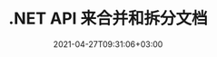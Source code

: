 ---
############################# Static ############################
layout: "product"
date: 2021-04-27T09:31:06+03:00
draft: false

product: "Merger"
product_tag: "merger"
platform: ".NET"
platform_tag: "net"

############################# Head ############################
head_title: "C# .NET 文档合并 API |合并和拆分 PDF Word Excel EPUB"
head_description: "C# .NET 文档合并 API，用于从 PDF、Microsoft Word、Excel、演示文稿、Visio 和图像格式合并、拆分、交换或删除文档页面."

############################# Header ############################
title: ".NET API 来合并和拆分文档"
description: "用于在 .NET 应用程序中合并、拆分、交换、修剪或删除文档、幻灯片和图表的 API."
button:
    enable: true

############################# SubMenu ############################
submenu:
    enable: true
    
    left:
        img_alt: "GroupDocs.Merger for .NET"
        image: "/border/groupdocs-merger-net.svg"
        product: "GroupDocs.Merger"
        platform: ".NET"

    middle:
        button:
            # button loop
            - link: "#overview"
              text: "概述"

            # button loop
            - link: "#features"
              text: "特征"

            # button loop
            - link: "#support"
              text: "Support"

            # button loop
            - link: "https://products.groupdocs.app/merger"
              text: "Live Demo"

            # button loop
            - link: "https://purchase.groupdocs.com/pricing/merger/net"
              text: "价钱"

    right:
        link_download: "https://downloads.groupdocs.com/merger"
        link_learn: "https://docs.groupdocs.com/merger/net/"
        link_buy: "https://purchase.groupdocs.com"

############################# 概述 ############################
overview:
    enable: true
    content: |
      GroupDocs.Merger for .NET，帮助您以 C#、ASP.NET 和其他 .NET 技术快速开发一流的业务应用程序。只需几行代码，您的 .NET 应用程序就可以组合、拆分、重新排列、交换、修剪和删除单个页面或文档页面、幻灯片、图像或图表的集合。通过设置或删除已知和未知文件格式的密码保护，对安全文件执行这些操作。

      通过使用 GroupDocs.Merger for .NET，您可以执行合并；对单个文档以及一批文档进行拆分等相关操作。以编程方式拼接所有流行格式的文件，例如 Microsoft Word、Excel、PowerPoint、Visio、OpenDocument、PDF、XPS、TXT、CSV、电子书和图像文件格式。
    tabs:
      enable: true
      
      ## TAB ONE ##
      tab_one:
        description: |
          以下是 .NET 的 GroupDocs.Merger 的概述：
      
        left:
          enable: true
          icon: "fab fa-html5"
          title: "文档操作"
          content: |
            * 更改页面顺序
            * 移除或删除页面
            * 拆分或中断文档
            * 交换或随机播放任意两页
            * 修剪单页或多页
            * 加入多个文档
        
        right:
          enable: true
          icon: "fab fa-html5"
          title: "安全运营"
          content: |
            * 设置文档安全性
            * 检查文件安全状态
            * 设置文档密码
            * 更新文档密码
            * 删除文档密码
      
      ## TAB TWO ##
      tab_two:
        description: |
          GroupDocs.Merger for .NET 支持合并以下 [文档文件格式](https://docs.groupdocs.com/merger/net/supported-document-formats/)：

        left:
          enable: true
          table:
            # table loop
            - title: "微软办公软件"
              content: |
                * **Word:** DOC, DOCX, DOCM, DOT, DOTX, DOTM, RTF, TXT
                * **Excel:** XLS, XLSX, XLSM, XLSB, XLTM, XLT, XLTM, XLTX, XLAM, SXC, SpreadsheetML
                * **PowerPoint:** PPT, PPTX, PPS, PPSX, PPSM, POT, POTM, POTX, PPTM
                * **OneNote:** ONE

        right:
          enable: true
          table:
            # table loop
            - title: "OpenDocument & 其他格式"
              content: |
                * **OpenDocument 格式**：ODT、OTT、ODP、OTP、ODS
                * **固定布局**：PDF、XPS
                * **图像**：BMP、PNG、TIFF
                * **网络**：HTML、MHT、MHTML
                * **文本**：TXT、CSV、TSV
                * **乳胶**：TEX
                * **电子书**：EPUB

      ## TAB THREE ##
      tab_three:
        description: |
          GroupDocs.Merger for .NET 支持以下作品，Frameworks & 包管理器:
        
        left:
          enable: true
          table:
            # table loop
            - icon: "fab fa-windows"
              title: "操作系统"
              content: |
                * Windows Desktop
                * Windows Server
                * Windows Azure
                * Linux

            # table loop
            - icon: "fas fa-code"
              title: "支持的框架"
              content: |
                * .NET Framework 2.0 或更高版本
                * Mono 框架 1.2 或更高版本
                * .NET 标准 2.0
                * .NET Core 2.0

        right:
          enable: true
          table:
            # table loop
            - icon: "fas fa-box"
              title: "包管理器"
              content: |
                * NuGet

            # table loop
            - icon: "fas fa-tools"
              title: "开发环境"
              content: |
                * Microsoft Visual Studio
                * Xamarin.Android
                * Xamarin.IOS
                * Xamarin.Mac
                * MonoDevelop

############################# 特征 ############################
features:
    enable: true
    title: "GroupDocs.Merger for .NET 功能"

    feature:
      # feature loop
      - icon: "fas fa-copy"
        content: "将多个页面、幻灯片和图表合并并合并到一个文档中"

      # feature loop
      - icon: "fas fa-eye"
        content: "将大文件拆分成多个小文件"

      # feature loop
      - icon: "fas fa-bolt"
        content: "重新排列、随机播放和重新组织页面、幻灯片或图表"
      
      # feature loop
      - icon: "fas fa-file-powerpoint"
        content: "在文档中相互交换和交换两个页面、幻灯片或图表"

      # feature loop
      - icon: "fas fa-code"
        content: "通过删除特定页面、幻灯片或图表来修剪文档"

      # feature loop
      - icon: "fas fa-cloud"
        content: "删除单个或一组页面、幻灯片或图表"

      # feature loop
      - icon: "fas fa-remove-format"
        content: "批量拼接大量文档"

      # feature loop
      - icon: "fas fa-comment-slash"
        content: "以编程方式检查文档是否使用密码保护"

      # feature loop
      - icon: "fas fa-location-arrow"
        content: "设置、重置和删除已知和未知文档格式的密码"

      # feature loop
      - icon: "fas fa-border-all"
        content: "获取支持的文件格式列表 - 拆分和连接文本 (ERR) 日志文件格式"

      # feature loop
      - icon: "fas fa-wrench"
        content: "旋转页面并更改已知和未知格式的页面方向"

      # feature loop
      - icon: "fas fa-columns"
        content: "将多个不同格式的文件合并为 DOC、DOCX 和 XPS"

      # feature loop
      - icon: "fas fa-file-word"
        content: "按行号拆分大文本文件"

      # feature loop
      - icon: "fas fa-envelope"
        content: "获取文档页面和图表族格式的图像表示"

      # feature loop
      - icon: "fas fa-print"
        content: "为空白的黑色图像空间加入具有背景颜色的图像"

      # feature loop
      - icon: "fas fa-file-archive"
        content: "将不同类型的文档（DOC、XLS、PPT 等）合并到一个 PDF 文件中"

      # feature loop
      - icon: "fas fa-lock"
        content: "轻松将 OLE 对象导入 Microsoft Word、Excel、演示文稿和 OpenDocument 文件类型"

      # feature loop
      - icon: "fas fa-file-code"
        content: "通过 OLE 对象将其他文档添加到图表页面"

    more_feature:
      # more_feature_loop
      - title: "从文档中删除所需页面"
        content: |
          GroupDocs.Merger for .NET API 可帮助您从文档中删除不需要的页面。
      
      # more_feature_loop
      - title: "将转换应用于渲染输出"
        content: "您可以使用 GroupDocs.Merger for .NET API 对呈现的输出文档执行各种转换。这些转换选项使您可以控制呈现渲染输出以供显示的方式。可用的转换是页面旋转选项、页面重新排序选项和应用文本水印."

      # more_feature_loop
      - title: "检查未知文档格式的密码"
        content: "GroupDocs.Merger for .NET API 使您能够检查格式未知的文档的密码."

############################# Support ############################
support:
    enable: true

############################# Solutions ############################
solutions:
    enable: true
    title: "GroupDocs.Merger 为其他流行的开发环境提供文档查看 API"

    solution:
        # solution loop
        - img_alt: "GroupDocs.Merger for Java"
          image: "/border/groupdocs-merger-java.svg"
          product: "GroupDocs.Merger"
          platform: "Java"
          link: "/merger/java/"

############################# Back to top ###############################
back_to_top:
  enable: true
---